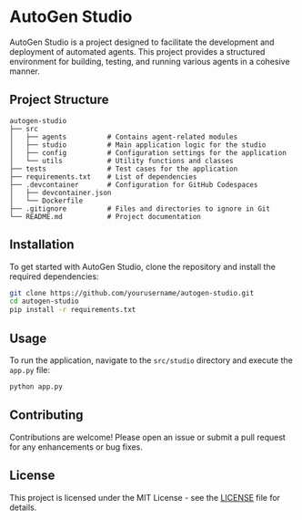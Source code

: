 # AutoGen Studio

AutoGen Studio is a project designed to facilitate the development and deployment of automated agents. This project provides a structured environment for building, testing, and running various agents in a cohesive manner.

## Project Structure

```
autogen-studio
├── src
│   ├── agents          # Contains agent-related modules
│   ├── studio          # Main application logic for the studio
│   ├── config          # Configuration settings for the application
│   └── utils           # Utility functions and classes
├── tests               # Test cases for the application
├── requirements.txt    # List of dependencies
├── .devcontainer       # Configuration for GitHub Codespaces
│   ├── devcontainer.json
│   └── Dockerfile
├── .gitignore          # Files and directories to ignore in Git
└── README.md           # Project documentation
```

## Installation

To get started with AutoGen Studio, clone the repository and install the required dependencies:

```bash
git clone https://github.com/yourusername/autogen-studio.git
cd autogen-studio
pip install -r requirements.txt
```

## Usage

To run the application, navigate to the `src/studio` directory and execute the `app.py` file:

```bash
python app.py
```

## Contributing

Contributions are welcome! Please open an issue or submit a pull request for any enhancements or bug fixes.

## License

This project is licensed under the MIT License - see the [LICENSE](LICENSE) file for details.